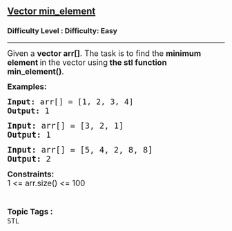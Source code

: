 <h2><a href="https://www.geeksforgeeks.org/problems/vector-min-element--151110/1?page=3&sortBy=latest">Vector min_element</a></h2><h3>Difficulty Level : Difficulty: Easy</h3><hr><div class="problems_problem_content__Xm_eO"><p><span style="font-size: 18px;">Given a&nbsp;<strong>vector arr[]</strong>. The task is to find the&nbsp;<strong>minimum element&nbsp;</strong>in the vector using<strong>&nbsp;the stl function min_element()</strong>.</span></p>
<p><strong><span style="font-size: 18px;">Examples:</span></strong></p>
<pre><strong><span style="font-size: 18px;">Input: </span></strong><span style="font-size: 18px;">arr[] = [1, 2, 3, 4]<br><strong>Output: </strong>1</span></pre>
<pre><span style="font-size: 14pt;"><strong>Input: </strong>arr[] = [3, 2, 1]<br><strong>Output: </strong>1<br></span></pre>
<pre><span style="font-size: 14pt;"><strong>Input: </strong>arr[] = [5, 4, 2, 8, 8]</span><br><span style="font-size: 14pt;"><strong>Output: </strong>2</span></pre>
<p><span style="font-size: 18px;"><strong>Constraints:</strong><br>1 &lt;= arr.size() &lt;= 100</span></p></div><br><p><span style=font-size:18px><strong>Topic Tags : </strong><br><code>STL</code>&nbsp;